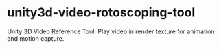 # unity3d-video-rotoscoping-tool
Unity 3D Video Reference Tool: Play video in render texture for animation and motion capture.
